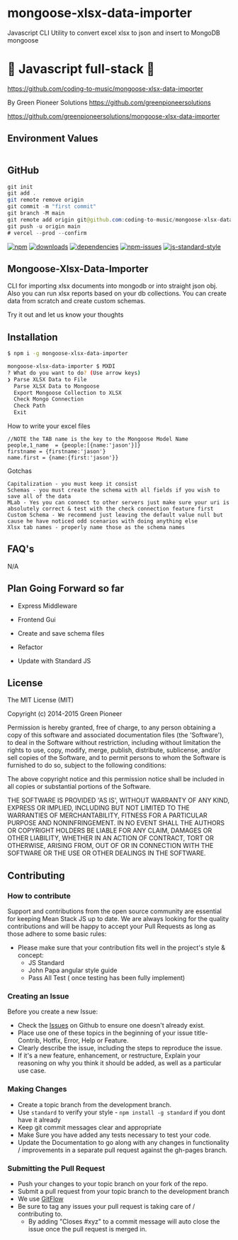 # mongoose-xlsx-data-importer

Javascript CLI Utility to convert excel xlsx to json and insert to MongoDB mongoose

# 🚀 Javascript full-stack 🚀

https://github.com/coding-to-music/mongoose-xlsx-data-importer

By Green Pioneer Solutions https://github.com/greenpioneersolutions

https://github.com/greenpioneersolutions/mongoose-xlsx-data-importer

## Environment Values

```java

```

## GitHub

```java
git init
git add .
git remote remove origin
git commit -m "first commit"
git branch -M main
git remote add origin git@github.com:coding-to-music/mongoose-xlsx-data-importer.git
git push -u origin main
# vercel --prod --confirm
```

[![npm][npm-image]][npm-url]
[![downloads][downloads-image]][downloads-url]
[![dependencies](https://david-dm.org/greenpioneersolutions/mongoose-xlsx-data-importer.svg)](https://david-dm.org/greenpioneersolutions/mongoose-xlsx-data-importer)
[![npm-issues](https://img.shields.io/github/issues/greenpioneersolutions/mongoose-xlsx-data-importer.svg)](https://github.com/greenpioneersolutions/mongoose-xlsx-data-importer/issues)
[![js-standard-style](https://img.shields.io/badge/code%20style-standard-brightgreen.svg)](http://standardjs.com/)

[npm-image]: https://img.shields.io/npm/v/mongoose-xlsx-data-importer.svg?style=flat
[npm-url]: https://npmjs.org/package/mongoose-xlsx-data-importer
[downloads-image]: https://img.shields.io/npm/dt/mongoose-xlsx-data-importer.svg?style=flat
[downloads-url]: https://npmjs.org/package/mongoose-xlsx-data-importer

## Mongoose-Xlsx-Data-Importer

CLI for importing xlsx documents into mongodb or into straight json obj. Also you can run xlsx reports based on your db collections. You can create data from scratch and create custom schemas.

Try it out and let us know your thoughts

## Installation

```sh
$ npm i -g mongoose-xlsx-data-importer
```

```sh
mongoose-xlsx-data-importer $ MXDI
? What do you want to do? (Use arrow keys)
❯ Parse XLSX Data to File
  Parse XLSX Data to Mongoose
  Export Mongoose Collection to XLSX
  Check Mongo Connection
  Check Path
  Exit
```

How to write your excel files

```
//NOTE the TAB name is the key to the Mongoose Model Name
people,1_name  = {people:[{name:'jason'}]}
firstname = {firstname:'jason'}
name.first = {name:{first:'jason'}}
```

Gotchas

```
Capitalization - you must keep it consist
Schemas - you must create the schema with all fields if you wish to save all of the data
MLab - Yes you can connect to other servers just make sure your uri is absolutely correct & test with the check connection feature first
Custom Schema - We recommend just leaving the default value null but cause he have noticed odd scenarios with doing anything else
Xlsx tab names - properly name those as the schema names

```

## FAQ's

N/A

## Plan Going Forward so far

- Express Middleware

- Frontend Gui

- Create and save schema files

- Refactor

- Update with Standard JS

## License

The MIT License (MIT)

Copyright (c) 2014-2015 Green Pioneer

Permission is hereby granted, free of charge, to any person obtaining
a copy of this software and associated documentation files (the
'Software'), to deal in the Software without restriction, including
without limitation the rights to use, copy, modify, merge, publish,
distribute, sublicense, and/or sell copies of the Software, and to
permit persons to whom the Software is furnished to do so, subject to
the following conditions:

The above copyright notice and this permission notice shall be
included in all copies or substantial portions of the Software.

THE SOFTWARE IS PROVIDED 'AS IS', WITHOUT WARRANTY OF ANY KIND,
EXPRESS OR IMPLIED, INCLUDING BUT NOT LIMITED TO THE WARRANTIES OF
MERCHANTABILITY, FITNESS FOR A PARTICULAR PURPOSE AND NONINFRINGEMENT.
IN NO EVENT SHALL THE AUTHORS OR COPYRIGHT HOLDERS BE LIABLE FOR ANY
CLAIM, DAMAGES OR OTHER LIABILITY, WHETHER IN AN ACTION OF CONTRACT,
TORT OR OTHERWISE, ARISING FROM, OUT OF OR IN CONNECTION WITH THE
SOFTWARE OR THE USE OR OTHER DEALINGS IN THE SOFTWARE.

## Contributing

### How to contribute

Support and contributions from the open source community are essential for keeping
Mean Stack JS up to date. We are always looking for the quality contributions and
will be happy to accept your Pull Requests as long as those adhere to some basic rules:

- Please make sure that your contribution fits well in the project's style & concept:
  - JS Standard
  - John Papa angular style guide
  - Pass All Test ( once testing has been fully implement)

### Creating an Issue

Before you create a new Issue:

- Check the [Issues](https://github.com/GreenPioneer/mongoose-xlsx-data-importer/issues) on Github to ensure one doesn't already exist.
- Place use one of these topics in the beginning of your issue title- Contrib, Hotfix, Error, Help or Feature.
- Clearly describe the issue, including the steps to reproduce the issue.
- If it's a new feature, enhancement, or restructure, Explain your reasoning on why you think it should be added, as well as a particular use case.

### Making Changes

- Create a topic branch from the development branch.
- Use `standard` to verify your style - `npm install -g standard` if you dont have it already
- Keep git commit messages clear and appropriate
- Make Sure you have added any tests necessary to test your code.
- Update the Documentation to go along with any changes in functionality / improvements in a separate pull request against the gh-pages branch.

### Submitting the Pull Request

- Push your changes to your topic branch on your fork of the repo.
- Submit a pull request from your topic branch to the development branch
- We use [GitFlow](https://guides.github.com/introduction/flow/)
- Be sure to tag any issues your pull request is taking care of / contributing to.
  - By adding "Closes #xyz" to a commit message will auto close the issue once the pull request is merged in.
